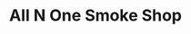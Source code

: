 ---
title: "All N One Smoke Shop"
url: /mesa/all-n-one-smoke-shop-east-broadway-road/
shop: tobacco
---